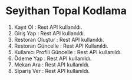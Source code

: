 # Seyithan Topal Kodlama
1. Kayıt Ol : Rest API kullanıldı.
2. Giriş Yap : Rest API kullanıldı.
3. Restoran Oluştur : Rest API kullanıldı.
4. Restoran Güncelle : Rest API Kullanıldı.
5. Kullanıcı Profili Güncelle : Rest API kullanıldı.
6. Ödeme Yap : Rest API kullanıldı.
7. Mekan Ara : Rest API kullanıldı.
8. Sipariş Ver : Rest API kullanıldı.

   
